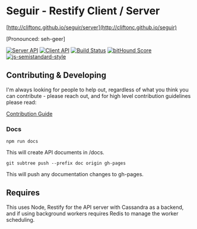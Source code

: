 # Seguir - Restify Client / Server

[http://cliftonc.github.io/seguir/server](http://cliftonc.github.io/seguir)

[Pronounced: seh-geer]

[![Server API](https://img.shields.io/badge/documentation-server-green.svg)](http://cliftonc.github.io/seguir-server/server) [![Client API](https://img.shields.io/badge/documentation-client-green.svg)](http://cliftonc.github.io/seguir-server/client) [![Build Status](https://travis-ci.org/cliftonc/seguir.svg?style=flat)](https://travis-ci.org/cliftonc/seguir-server) [![bitHound Score](https://www.bithound.io/github/cliftonc/seguir/badges/score.svg)](https://www.bithound.io/github/cliftonc/seguir-server) [![js-semistandard-style](https://img.shields.io/badge/code%20style-semistandard-brightgreen.svg?style=flat-square)](https://github.com/Flet/semistandard)

## Contributing & Developing

I'm always looking for people to help out, regardless of what you think you can contribute - please reach out, and for high level contribution guidelines please read:

[Contribution Guide](https://github.com/cliftonc/seguir/blob/master/CONTRIBUTING.md)

### Docs

```shell
npm run docs
```

This will create API documents in /docs.

```shell
git subtree push --prefix doc origin gh-pages
```

This will push any documentation changes to gh-pages.

## Requires

This uses Node, Restify for the API server with Cassandra as a backend, and if using background workers requires Redis to manage the worker scheduling.
